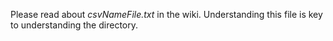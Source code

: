 Please read about *csvNameFile.txt* in the wiki. Understanding this file is key to understanding the directory.

